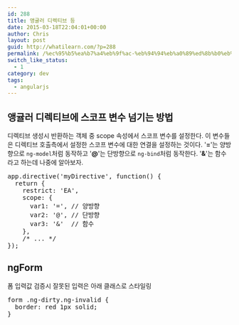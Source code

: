 ```yaml
---
id: 288
title: 앵귤러 디렉티브 등
date: 2015-03-18T22:04:01+00:00
author: Chris
layout: post
guid: http://whatilearn.com/?p=288
permalink: /%ec%95%b5%ea%b7%a4%eb%9f%ac-%eb%94%94%eb%a0%89%ed%8b%b0%eb%b8%8c-%eb%93%b1/
switch_like_status:
  - 1
category: dev
tags:
  - angularjs
---
```

<h2>앵귤러 디렉티브에 스코프 변수 넘기는 방법</h2>

디렉티브 생성시 반환하는 객체 중 scope 속성에서 스코프 변수를 설정한다. 이 변수들은 디렉티브 호출측에서 설정한 스코프 변수에 대한 연결을 설정하는 것이다. '<strong>=</strong>'는 양방향으로 <code>ng-model</code>처럼 동작하고 '<strong>@</strong>'는 단방향으로 <code>ng-bind</code>처럼 동작한다. '<strong>&amp;</strong>'는 함수라고 하는데 나중에 알아보자.

<pre class="lang:js decode:true ">app.directive('myDirective', function() {
  return {
    restrict: 'EA',
    scope: {
      var1: '=', // 양방향
      var2: '@', // 단방향
      var3: '&amp;'  // 함수
    },
    /* ... */
});</pre>

<h2>ngForm</h2>

폼 입력값 검증시 잘못된 입력은 아래 클래스로 스타일링

<pre class="lang:css decode:true">form .ng-dirty.ng-invalid {
  border: red 1px solid;
}</pre>

&nbsp;
